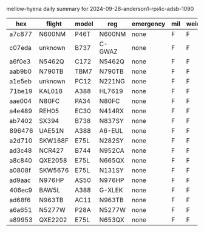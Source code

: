 mellow-hyena daily summary for 2024-09-28-anderson1-rpi4c-adsb-1090

|hex|flight|model|reg|emergency|mil|weirdo|
|--|--|--|--|--|--|--|
|a7c877|N600NM|P46T|N600NM|none|F|F|
|c07eda|unknown|B737|C-GWAZ|none|F|F|
|a6f0e3|N5462Q|C172|N5462Q|none|F|F|
|aab9b0|N790TB|TBM7|N790TB|none|F|F|
|a1e5eb|unknown|PC12|N221NG|none|F|F|
|71be19|KAL018|A388|HL7619|none|F|F|
|aae004|N80FC|PA34|N80FC|none|F|F|
|a4e489|REH05|EC30|N414RX|none|F|F|
|ab7402|SX394|B738|N837SY|none|F|F|
|896476|UAE51N|A388|A6-EUL|none|F|F|
|a2d710|SKW168F|E75L|N282SY|none|F|F|
|ad3c48|NCR427|B744|N952CA|none|F|F|
|a8c840|QXE2058|E75L|N665QX|none|F|F|
|a0808f|SKW5676|E75L|N131SY|none|F|F|
|ad9aac|N976HP|AS50|N976HP|none|F|F|
|406ec9|BAW5L|A388|G-XLEK|none|F|F|
|ad68f6|N963TB|AC11|N963TB|none|F|F|
|a6a651|N5277W|P28A|N5277W|none|F|F|
|a89953|QXE2202|E75L|N653QX|none|F|F|
